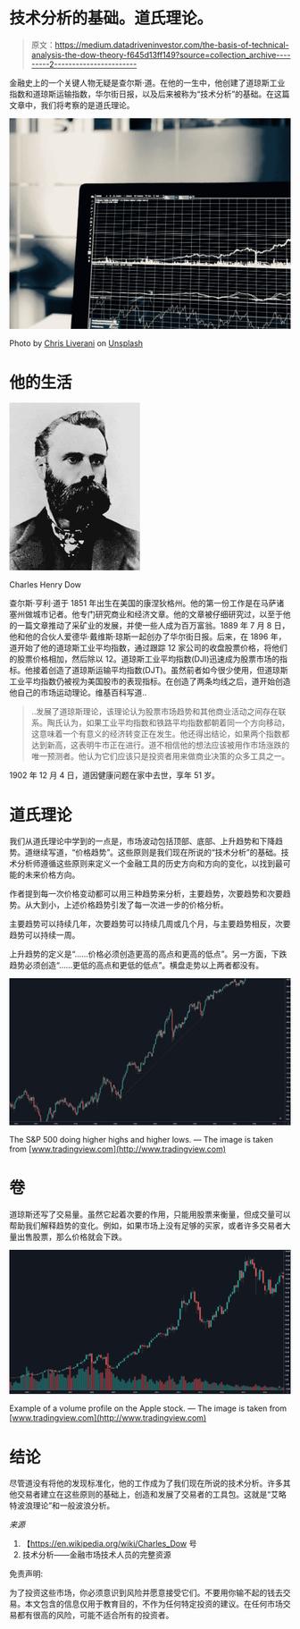 # 技术分析的基础。道氏理论。

> 原文：<https://medium.datadriveninvestor.com/the-basis-of-technical-analysis-the-dow-theory-f645d13ff149?source=collection_archive---------2----------------------->

金融史上的一个关键人物无疑是查尔斯·道。在他的一生中，他创建了道琼斯工业指数和道琼斯运输指数，华尔街日报，以及后来被称为“技术分析”的基础。在这篇文章中，我们将考察的是道氏理论。

![](img/da972e123da23b01e5d6dd64ef300d68.png)

Photo by [Chris Liverani](https://unsplash.com/@chrisliverani?utm_source=unsplash&utm_medium=referral&utm_content=creditCopyText) on [Unsplash](https://unsplash.com/?utm_source=unsplash&utm_medium=referral&utm_content=creditCopyText)

# 他的生活

![](img/7163c1c8b593001e5827ef2f05c84b79.png)

Charles Henry Dow

查尔斯·亨利·道于 1851 年出生在美国的康涅狄格州。他的第一份工作是在马萨诸塞州做城市记者。他专门研究商业和经济文章。他的文章被仔细研究过，以至于他的一篇文章推动了采矿业的发展，并使一些人成为百万富翁。1889 年 7 月 8 日，他和他的合伙人爱德华·戴维斯·琼斯一起创办了华尔街日报。后来，在 1896 年，道开始了他的道琼斯工业平均指数，通过跟踪 12 家公司的收盘股票价格，将他们的股票价格相加，然后除以 12。道琼斯工业平均指数(DJI)迅速成为股票市场的指标。他接着创造了道琼斯运输平均指数(DJT)。虽然前者如今很少使用，但道琼斯工业平均指数仍被视为美国股市的表现指标。在创造了两条均线之后，道开始创造他自己的市场运动理论。维基百科写道..

> ..发展了道琼斯理论，该理论认为股票市场趋势和其他商业活动之间存在联系。陶氏认为，如果工业平均指数和铁路平均指数都朝着同一个方向移动，这意味着一个有意义的经济转变正在发生。他还得出结论，如果两个指数都达到新高，这表明牛市正在进行。道不相信他的想法应该被用作市场涨跌的唯一预测者。他认为它们应该只是投资者用来做商业决策的众多工具之一。

1902 年 12 月 4 日，道因健康问题在家中去世，享年 51 岁。

# 道氏理论

我们从道氏理论中学到的一点是，市场波动包括顶部、底部、上升趋势和下降趋势。道继续写道，“价格趋势”。这些原则是我们现在所说的“技术分析”的基础。技术分析师遵循这些原则来定义一个金融工具的历史方向和方向的变化，以找到最可能的未来价格方向。

作者提到每一次价格变动都可以用三种趋势来分析，主要趋势，次要趋势和次要趋势。从大到小，上述价格趋势引发了每一次进一步的价格分析。

主要趋势可以持续几年，次要趋势可以持续几周或几个月，与主要趋势相反，次要趋势可以持续一周。

上升趋势的定义是“……价格必须创造更高的高点和更高的低点”。另一方面，下跌趋势必须创造“……更低的高点和更低的低点”。横盘走势以上两者都没有。

![](img/30741322a54cfc3c0a4632ae874ee1d3.png)

The S&P 500 doing higher highs and higher lows. — The image is taken from [www.tradingview.com](http://www.tradingview.com)

# 卷

道琼斯还写了交易量。虽然它起着次要的作用，只能用股票来衡量，但成交量可以帮助我们解释趋势的变化。例如，如果市场上没有足够的买家，或者许多交易者大量出售股票，那么价格就会下跌。

![](img/2bbf27b52d0c40a0358d8e0775497d61.png)

Example of a volume profile on the Apple stock. — The image is taken from [www.tradingview.com](http://www.tradingview.com)

# 结论

尽管道没有将他的发现标准化，他的工作成为了我们现在所说的技术分析。许多其他交易者建立在这些原则的基础上，创造和发展了交易者的工具包。这就是“艾略特波浪理论”和一般波浪分析。

*来源*

1.  【https://en.wikipedia.org/wiki/Charles_Dow 号
2.  技术分析——金融市场技术人员的完整资源

免责声明:

为了投资这些市场，你必须意识到风险并愿意接受它们。不要用你输不起的钱去交易。本文包含的信息仅用于教育目的，不作为任何特定投资的建议。在任何市场交易都有很高的风险，可能不适合所有的投资者。